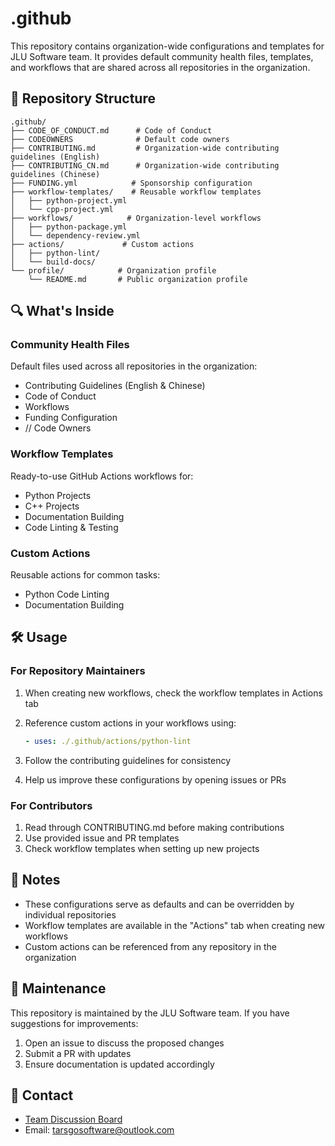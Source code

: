 # .github

This repository contains organization-wide configurations and templates for JLU Software team. It provides default community health files, templates, and workflows that are shared across all repositories in the organization.

## 📂 Repository Structure

```plaintext
.github/
├── CODE_OF_CONDUCT.md      # Code of Conduct
├── CODEOWNERS              # Default code owners
├── CONTRIBUTING.md         # Organization-wide contributing guidelines (English)
├── CONTRIBUTING_CN.md      # Organization-wide contributing guidelines (Chinese)
├── FUNDING.yml            # Sponsorship configuration
├── workflow-templates/    # Reusable workflow templates
│   ├── python-project.yml
│   └── cpp-project.yml
├── workflows/            # Organization-level workflows
│   ├── python-package.yml
│   └── dependency-review.yml
├── actions/             # Custom actions
│   ├── python-lint/
│   └── build-docs/
└── profile/            # Organization profile
    └── README.md       # Public organization profile
```

## 🔍 What's Inside

### Community Health Files

Default files used across all repositories in the organization:

- Contributing Guidelines (English & Chinese)
- Code of Conduct
- Workflows
- Funding Configuration
- // Code Owners

### Workflow Templates

Ready-to-use GitHub Actions workflows for:

- Python Projects
- C++ Projects
- Documentation Building
- Code Linting & Testing

### Custom Actions

Reusable actions for common tasks:

- Python Code Linting
- Documentation Building

## 🛠️ Usage

### For Repository Maintainers

1. When creating new workflows, check the workflow templates in Actions tab
2. Reference custom actions in your workflows using:

   ```yaml
   - uses: ./.github/actions/python-lint
   ```

3. Follow the contributing guidelines for consistency
4. Help us improve these configurations by opening issues or PRs

### For Contributors

1. Read through CONTRIBUTING.md before making contributions
2. Use provided issue and PR templates
3. Check workflow templates when setting up new projects

## 📝 Notes

- These configurations serve as defaults and can be overridden by individual repositories
- Workflow templates are available in the "Actions" tab when creating new workflows
- Custom actions can be referenced from any repository in the organization

## 🔄 Maintenance

This repository is maintained by the JLU Software team. If you have suggestions for improvements:

1. Open an issue to discuss the proposed changes
2. Submit a PR with updates
3. Ensure documentation is updated accordingly

## 📮 Contact

- [Team Discussion Board](https://github.com/orgs/SoftwareTarsgo/discussions)
- Email: [tarsgosoftware@outlook.com](mailto:tarsgosoftware@outlook.com)
